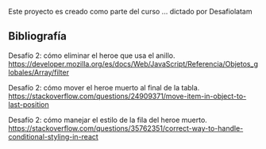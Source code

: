 Este proyecto es creado como parte del curso ... dictado por Desafiolatam

## Bibliografía

Desafío 2: cómo eliminar el heroe que usa el anillo.
https://developer.mozilla.org/es/docs/Web/JavaScript/Referencia/Objetos_globales/Array/filter

Desafío 2: cómo mover el heroe muerto al final de la tabla.
https://stackoverflow.com/questions/24909371/move-item-in-object-to-last-position

Desafío 2: cómo manejar el estilo de la fila del heroe muerto.
https://stackoverflow.com/questions/35762351/correct-way-to-handle-conditional-styling-in-react